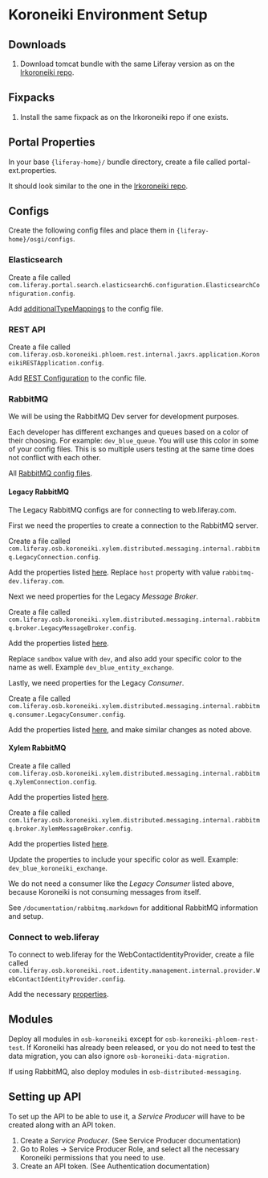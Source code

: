 # Koroneiki Environment Setup

## Downloads

1. Download tomcat bundle with the same Liferay version as on the [lrkoroneiki repo](https://github.com/dxpcloud/lrkoroneiki/blob/master/gradle.properties).

## Fixpacks

1. Install the same fixpack as on the lrkoroneiki repo if one exists.

## Portal Properties

In your base `{liferay-home}/` bundle directory, create a file called portal-ext.properties.

It should look similar to the one in the [lrkoroneiki repo](https://github.com/dxpcloud/lrkoroneiki/blob/master/lcp/liferay/config/common/portal-all.properties).

## Configs

Create the following config files and place them in `{liferay-home}/osgi/configs`.

### Elasticsearch

Create a file called `com.liferay.portal.search.elasticsearch6.configuration.ElasticsearchConfiguration.config`.

Add [additionalTypeMappings](https://github.com/dxpcloud/lrkoroneiki/blob/master/lcp/liferay/config/common/com.liferay.portal.search.elasticsearch6.configuration.ElasticsearchConfiguration.config#L1) to the config file.

### REST API

Create a file called `com.liferay.osb.koroneiki.phloem.rest.internal.jaxrs.application.KoroneikiRESTApplication.config`.

Add [REST Configuration](https://github.com/dxpcloud/lrkoroneiki/blob/master/lcp/liferay/config/common/com.liferay.osb.koroneiki.phloem.rest.internal.jaxrs.application.KoroneikiRESTApplication.config) to the confic file.

### RabbitMQ

We will be using the RabbitMQ Dev server for development purposes.

Each developer has different exchanges and queues based on a color of their choosing. For example: `dev_blue_queue`. You will use this color in some of your config files. This is so multiple users testing at the same time does not conflict with each other.

All [RabbitMQ config files](https://github.com/dxpcloud/lrkoroneiki/tree/master/lcp/liferay/config/dev).

#### Legacy RabbitMQ

The Legacy RabbitMQ configs are for connecting to web.liferay.com.

First we need the properties to create a connection to the RabbitMQ server.

Create a file called `com.liferay.osb.koroneiki.xylem.distributed.messaging.internal.rabbitmq.LegacyConnection.config`.

Add the properties listed [here](https://github.com/dxpcloud/lrkoroneiki/blob/master/lcp/liferay/config/dev/com.liferay.osb.koroneiki.xylem.distributed.messaging.internal.rabbitmq.LegacyConnection.config). Replace `host` property with value `rabbitmq-dev.liferay.com`.

Next we need properties for the Legacy *Message Broker*.

Create a file called `com.liferay.osb.koroneiki.xylem.distributed.messaging.internal.rabbitmq.broker.LegacyMessageBroker.config`.

Add the properties listed [here](https://github.com/dxpcloud/lrkoroneiki/blob/master/lcp/liferay/config/dev/com.liferay.osb.koroneiki.xylem.distributed.messaging.internal.rabbitmq.broker.LegacyMessageBroker.config). 

Replace `sandbox` value with `dev`, and also add your specific color to the name as well. Example `dev_blue_entity_exchange`.

Lastly, we need properties for the Legacy *Consumer*.

Create a file called `com.liferay.osb.koroneiki.xylem.distributed.messaging.internal.rabbitmq.consumer.LegacyConsumer.config`.

Add the properties listed [here](com.liferay.osb.koroneiki.xylem.distributed.messaging.internal.rabbitmq.consumer.LegacyConsumer.config), and make similar changes as noted above.

#### Xylem RabbitMQ

Create a file called `com.liferay.osb.koroneiki.xylem.distributed.messaging.internal.rabbitmq.XylemConnection.config`.

Add the properties listed [here](https://github.com/liferay/lfrsite-team-able/blob/master/customer/sandbox-2/portal/modules/private/apps/osb-customer/osb-customer-rabbitmq-connector/osb-customer-rabbitmq-connector-service/src/main/resources/portlet-ext.properties).

Create a file called `com.liferay.osb.koroneiki.xylem.distributed.messaging.internal.rabbitmq.broker.XylemMessageBroker.config`.

Add the properties listed [here](https://github.com/dxpcloud/lrkoroneiki/blob/master/lcp/liferay/config/dev/com.liferay.osb.koroneiki.xylem.distributed.messaging.internal.rabbitmq.broker.XylemMessageBroker.config).

Update the properties to include your specific color as well. Example: `dev_blue_koroneiki_exchange`.

We do not need a consumer like the *Legacy Consumer* listed above, because Koroneiki is not consuming messages from itself.

See `/documentation/rabbitmq.markdown` for additional RabbitMQ information and setup.

### Connect to web.liferay

To connect to web.liferay for the WebContactIdentityProvider, create a file called `com.liferay.osb.koroneiki.root.identity.management.internal.provider.WebContactIdentityProvider.config`.

Add the necessary [properties](https://github.com/dxpcloud/lrkoroneiki/blob/master/lcp/liferay/config/dev/com.liferay.osb.koroneiki.root.identity.management.internal.provider.WebContactIdentityProvider.config).

## Modules

Deploy all modules in `osb-koroneiki` except for `osb-koroneiki-phloem-rest-test`. If Koroneiki has already been released, or you do not need to test the data migration, you can also ignore `osb-koroneiki-data-migration`.

If using RabbitMQ, also deploy modules in `osb-distributed-messaging`.

## Setting up API

To set up the API to be able to use it, a *Service Producer* will have to be created along with an API token.

1. Create a *Service Producer*. (See Service Producer documentation)
2. Go to Roles &rarr; Service Producer Role, and select all the necessary Koroneiki permissions that you need to use.
3. Create an API token. (See Authentication documentation)